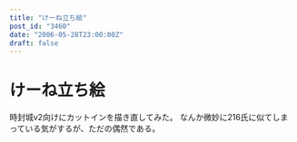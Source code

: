 ```yaml
---
title: "けーね立ち絵"
post_id: "3460"
date: "2006-05-28T23:00:00Z"
draft: false
---
```


# けーね立ち絵

時封城v2向けにカットインを描き直してみた。 なんか微妙に216氏に似てしまっている気がするが、ただの偶然である。
